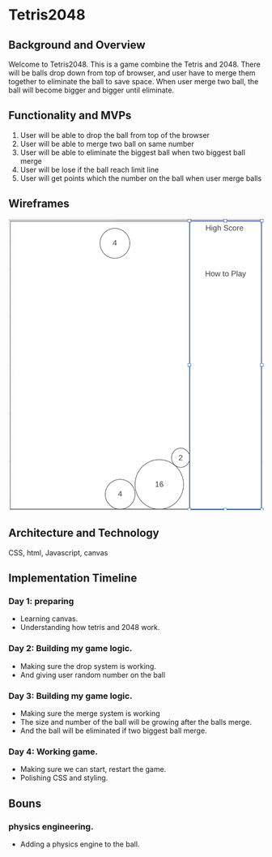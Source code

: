 # Tetris2048

## Background and Overview 

Welcome to Tetris2048. This is a game combine the Tetris and 2048. There will be balls drop down from top of browser, and user have to merge them together to eliminate the ball to save space. When user merge two ball, the ball will become bigger and bigger until eliminate.

## Functionality and MVPs 

1. User will be able to drop the ball from top of the browser
1. User will be able to merge two ball on same number 
1. User will be able to eliminate the biggest ball when two biggest ball merge
1. User will be lose if the ball reach limit line
1. User will get points which the number on the ball when user merge balls

## Wireframes 

![alt text](https://github.com/pockyhao518/First_JS_Game/blob/main/src/images/Screen%20Shot%202021-02-08%20at%202.20.22%20AM.png)

## Architecture and Technology 

CSS, html, Javascript, canvas

## Implementation Timeline 

### Day 1: preparing
* Learning canvas. 
* Understanding how tetris and 2048 work.

### Day 2: Building my game logic.
* Making sure the drop system is working.
* And giving user random number on the ball

### Day 3: Building my game logic.
* Making sure the merge system is working
* The size and number of the ball will be growing after the balls merge.
* And the ball will be eliminated if two biggest ball merge.

### Day 4: Working game.
* Making sure we can start, restart the game.
* Polishing CSS and styling.

## Bouns
### physics engineering.
* Adding a physics engine to the ball.
